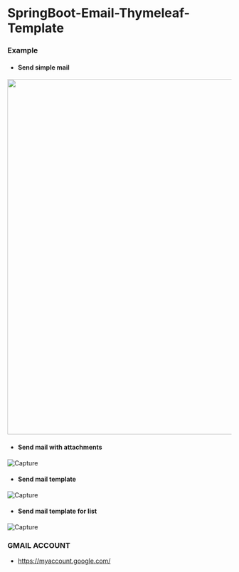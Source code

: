 # SpringBoot-Email-Thymeleaf-Template


### Example

- #### Send simple mail

<p align="center">
  <img src="https://user-images.githubusercontent.com/15135199/95040174-1a242100-06fd-11eb-85e4-82b02bdd3f13.JPG" width="800">
</p>

- #### Send mail with attachments

![Capture](https://user-images.githubusercontent.com/15135199/95040097-dfba8400-06fc-11eb-8f95-932c9c833e79.JPG)

- #### Send mail template

![Capture](https://user-images.githubusercontent.com/15135199/95040353-9a4a8680-06fd-11eb-9e94-4eee5d1e63c7.JPG)

- #### Send mail template for list

![Capture](https://user-images.githubusercontent.com/15135199/95041935-5a39d280-0702-11eb-866a-a06ebccaa34e.JPG)

### GMAIL ACCOUNT

- https://myaccount.google.com/
